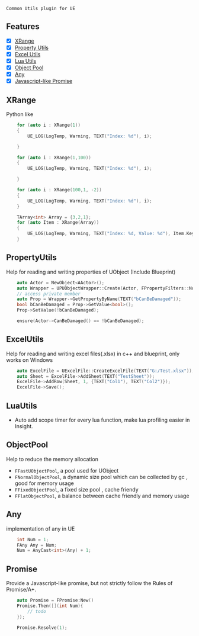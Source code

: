 

	Common Utils plugin for UE

## Features
- [x] [XRange](#XRange)
- [x] [Property Utils](#PropertyUtils)
- [x] [Excel Utils](#ExcelUtils)
- [x] [Lua Utils](#LuaUtils)
- [x] [Object Pool](#ObjectPool)
- [x] [Any](#Any)
- [x] [Javascript-like Promise](#Promise)

XRange
--
Python like
```c++
	for (auto i : XRange(1))
	{
		UE_LOG(LogTemp, Warning, TEXT("Index: %d"), i);        

	}

	for (auto i : XRange(1,100))
	{
		UE_LOG(LogTemp, Warning, TEXT("Index: %d"), i);        

	}

	for (auto i : XRange(100,1, -2))
	{
		UE_LOG(LogTemp, Warning, TEXT("Index: %d"), i);        
	}

	TArray<int> Array = {3,2,1};
	for (auto Item : XRange(Array))
	{
		UE_LOG(LogTemp, Warning, TEXT("Index: %d, Value: %d"), Item.Key, Item.Value);        
	}
```

PropertyUtils
--
Help for reading and writing properties of UObject (Include Blueprint)
```c++
	auto Actor = NewObject<AActor>();
	auto Wrapper = UPUObjectWrapper::Create(Actor, FPropertyFilters::NoFiltering);
	// access private member
	auto Prop = Wrapper->GetPropertyByName(TEXT("bCanBeDamaged"));
	bool bCanBeDamaged = Prop->GetValue<bool>();
	Prop->SetValue(!bCanBeDamaged);

	ensure(Actor->CanBeDamaged() == !bCanBeDamaged);
```

ExcelUtils
--
Help for reading and writing excel files(.xlsx) in c++ and blueprint, only works on Windows
```c++
	auto ExcelFile = UExcelFile::CreateExcelFile(TEXT("G:/Test.xlsx"));
	auto Sheet = ExcelFile->AddSheet(TEXT("TestSheet"));
	ExcelFile->AddRow(Sheet, 1, {TEXT("Col1"), TEXT("Col2")});
	ExcelFile->Save();
```

LuaUtils
--

- Auto add scope timer for every lua function, make lua profiling easier in Insight.

ObjectPool
--
Help to reduce the memory allocation


- ``FFastUObjectPool``, a pool used for UObject
- ``FNormalObjectPool``, a dynamic size pool which can be collected by gc , good for memory usage
- ``FFixedObjectPool``, a fixed size pool , cache friendy
- ``FFlatObjectPool``, a balance between cache friendly and memory usage

Any
--
implementation of any in UE
```c++
	int Num = 1;
	FAny Any = Num;
	Num = AnyCast<int>(Any) + 1;
```

Promise
-- 
Provide a Javascript-like promise, but not strictly follow the Rules of Promise/A+.
```c++
	auto Promise = FPromise:New()
	Promise.Then([](int Num){
		// todo		
	});

	Promise.Resolve(1);
```